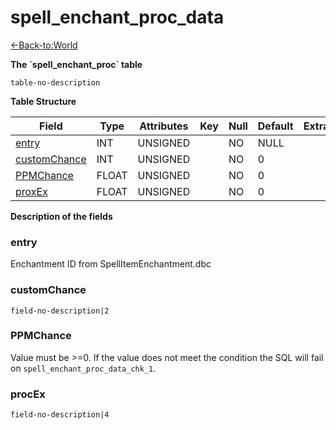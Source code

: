 # spell\_enchant\_proc\_data

[<-Back-to:World](database-world)

**The \`spell\_enchant\_proc\` table**

`table-no-description`

**Table Structure**

| Field             | Type  | Attributes | Key | Null | Default | Extra | Comment |
| ----------------- | ----- | ---------- | --- | ---- | ------- | ----- | ------- |
| [entry][1]        | INT   | UNSIGNED   |     | NO   | NULL    |       |         |
| [customChance][2] | INT   | UNSIGNED   |     | NO   | 0       |       |         |
| [PPMChance][3]    | FLOAT | UNSIGNED   |     | NO   | 0       |       |         |
| [proxEx][4]       | FLOAT | UNSIGNED   |     | NO   | 0       |       |         |

[1]: #entry
[2]: #customchance
[3]: #ppmchance
[4]: #proxex

**Description of the fields**

### entry

Enchantment ID from SpellItemEnchantment.dbc

### customChance

`field-no-description|2`

### PPMChance

Value must be >=0. If the value does not meet the condition the SQL will fail on `spell_enchant_proc_data_chk_1`.

### procEx

`field-no-description|4`
